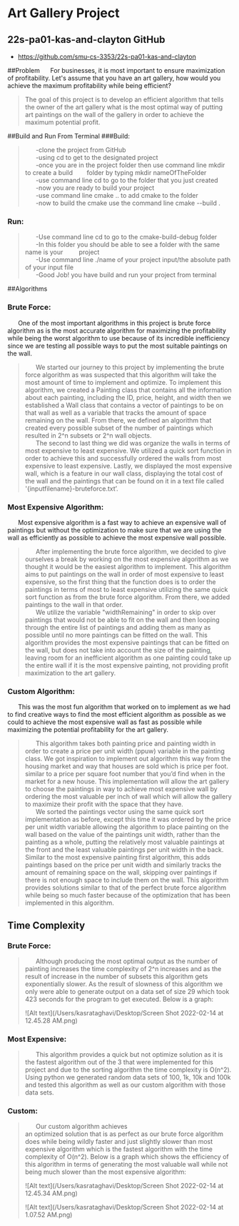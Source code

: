 # Art Gallery Project

## 22s-pa01-kas-and-clayton GitHub 
- https://github.com/smu-cs-3353/22s-pa01-kas-and-clayton

##Problem
&nbsp;&nbsp;&nbsp;&nbsp;&nbsp;For businesses, it is most important to ensure maximization of profitability. 
Let's assume that you have an art gallery, how would you achieve the maximum
profitability while being efficient? <br />
>The goal of this project is to develop an efficient
algorithm that tells the owner of the art gallery what is the most optimal way 
of putting art paintings on the wall of the gallery in order to achieve 
the maximum potential profit.

##Build and Run From Terminal
###Build:

>&nbsp;&nbsp;&nbsp;&nbsp;&nbsp;
-clone the project from GitHub<br />
> &nbsp;&nbsp;&nbsp;&nbsp;&nbsp;
-using cd to get to the designated project<br />
&nbsp;&nbsp;&nbsp;&nbsp;&nbsp;
-once you are in the project folder then use 
command line mkdir to create a build &nbsp;&nbsp;&nbsp;&nbsp;&nbsp;&nbsp;&nbsp;folder by typing mkdir nameOfTheFolder<br />
&nbsp;&nbsp;&nbsp;&nbsp;&nbsp;
-use command line cd to go to the folder that you just created<br />
&nbsp;&nbsp;&nbsp;&nbsp;&nbsp;
-now you are ready to build your project<br />
&nbsp;&nbsp;&nbsp;&nbsp;&nbsp;
-use command line cmake .. to add cmake to the folder<br />
&nbsp;&nbsp;&nbsp;&nbsp;&nbsp;
-now to build the cmake use the command line cmake --build .<br />
### Run:
>&nbsp;&nbsp;&nbsp;&nbsp;&nbsp;
-Use command line cd to go to the cmake-build-debug folder<br />
&nbsp;&nbsp;&nbsp;&nbsp;&nbsp;
-In this folder you should be able to see a folder with the same name is your &nbsp;&nbsp;&nbsp;&nbsp;&nbsp;&nbsp;&nbsp;&nbsp;project<br />
&nbsp;&nbsp;&nbsp;&nbsp;&nbsp;
-Use command line ./name of your project input/the absolute path of your input file<br />
&nbsp;&nbsp;&nbsp;&nbsp;&nbsp;
-Good Job! you have build and run your project from terminal 

##Algorithms
### Brute Force:
&nbsp;&nbsp;&nbsp;&nbsp;&nbsp; One of the most important algorithms 
in this project is brute force algorithm as is the most accurate algorithm
for maximizing the profitability while being the worst algorithm to use 
because of its incredible inefficiency since we are testing all possible
ways to put the most suitable paintings on the wall.<br />
>&nbsp;&nbsp;&nbsp;&nbsp;&nbsp; We started our journey to this project
by implementing the brute force algorithm as was suspected that this 
algorithm will take the most amount of time to implement and optimize. 
To implement this algorithm, we created a Painting class 
that contains all the information about each painting, 
including the ID, price, height, and width then we established 
a Wall class that contains a vector of paintings to be 
on that wall as well as a variable that tracks the 
amount of space remaining on the wall. From there, we defined an 
algorithm that created every possible subset of the number of paintings which 
resulted in 2^n subsets or 2^n wall objects. <br />
>&nbsp;&nbsp;&nbsp;&nbsp;&nbsp; The second to last 
thing we did was organize the walls in terms of most expensive to 
least expensive. We utilized a quick sort function in order to
achieve this and successfully ordered the walls from most expensive
to least expensive. Lastly, we displayed the most expensive wall,
which is a feature in our wall class, displaying the total 
cost of the wall and the paintings that can be found on it in 
a text file called '{inputfilename}-bruteforce.txt’.

### Most Expensive Algorithm:
&nbsp;&nbsp;&nbsp;&nbsp;&nbsp; Most expensive algorithm is a fast way to achieve
an expensive wall of paintings but without the optimization to make sure
that we are using the wall as efficiently as possible to achieve the most
expensive wall possible.<br />
>&nbsp;&nbsp;&nbsp;&nbsp;&nbsp; After implementing the brute force 
algorithm, we decided to give ourselves a break by working on the 
most expensive algorithm as we thought it would be the easiest algorithm
to implement. This algorithm aims 
to put paintings on the wall in order of most expensive to 
least expensive, so the first thing that the function does is to
order the paintings in terms of most to least expensive utilizing 
the same quick sort function as from the brute force algorithm.
From there, we added paintings to the wall in that order.<br />
&nbsp;&nbsp;&nbsp;&nbsp;&nbsp; We utilize the variable "widthRemaining" in order to skip over 
paintings that would not be able to fit on the wall and then looping through 
the entire list of paintings and adding them as many as possible until 
no more paintings can be fitted on the wall. This algorithm provides 
the most expensive paintings that can be fitted on the wall, 
but does not take into account the size of the painting,
leaving room for an inefficient algorithm as one painting 
could take up the entire wall if it is the most expensive painting, 
not providing profit maximization to the art gallery.

### Custom Algorithm:
&nbsp;&nbsp;&nbsp;&nbsp;&nbsp; This was the most fun algorithm that worked
on to implement as we had to find creative ways to find the most efficient 
algorithm as possible as we could to achieve the most expensive wall as fast
as possible while maximizing the potential profitability for the art gallery.<br />
>&nbsp;&nbsp;&nbsp;&nbsp;&nbsp; This algorithm takes both painting 
price and painting width in order to create a price per unit 
width (ppuw) variable in the painting class. We got inspiration 
to implement out algorithm this way from the housing market 
and way that houses are sold which is price per foot. similar to a price
per square foot number that you’d find when in the market for a 
new house. This implementation will allow the art gallery to choose
the paintings in way to achieve most expensive wall by ordering
the most valuable per inch of wall which will allow the gallery 
to maximize their profit with the space that they have.<br />
> &nbsp;&nbsp;&nbsp;&nbsp;&nbsp; We sorted the 
paintings vector using the same quick sort implementation as 
before, except this time it was ordered by the price per unit
width variable allowing the algorithm to place painting on 
the wall based on the value of the paintings unit width, rather 
than the painting as a whole, putting the relatively most valuable 
paintings at the front and the least valuable paintings per unit
width in the back. Similar to the most expensive painting first 
algorithm, this adds paintings based on the price per unit width and 
similarly tracks the amount of remaining space on the wall,
skipping over paintings if there is not enough space to
include them on the wall. This algorithm provides solutions
similar to that of the perfect brute force algorithm while being 
so much faster because of the optimization that has been implemented in
this algorithm.

## Time Complexity
### Brute Force:
>&nbsp;&nbsp;&nbsp;&nbsp;&nbsp; Although producing the most optimal 
> output as the number of painting increases the time complexity of
> 2^n increases and as the result of increase in the number of subsets
> this algorithm gets exponentially slower. As the result of 
> slowness of this algorithm we only were able to generate output 
> on a data set of size 29 which took 423 seconds for the program 
> to get executed. Below is a graph:<br />
> 
> ![Alt text](/Users/kasrataghavi/Desktop/Screen Shot 2022-02-14 at 12.45.28 AM.png)
> 

### Most Expensive:
>&nbsp;&nbsp;&nbsp;&nbsp;&nbsp; This algorithm provides a quick but not
> optimize solution as it is the fastest algorithm out of the 3 
>  that were implemented for this project and due to the 
> sorting algorithm the time complexity is O(n^2). Using python
> we generated random data sets of 100, 1k, 10k and 100k and tested
> this algorithm as well as our custom algorithm with those data sets.

### Custom:
>&nbsp;&nbsp;&nbsp;&nbsp;&nbsp; Our custom algorithm achieves  
> an optimized solution that is as perfect as our brute force
> algorithm does while being wildly faster and just slightly slower
> than most expensive algorithm which is the fastest algorithm with
> the time complexity of O(n^2). Below is a graph which shows 
> the efficiency of this algorithm in terms of generating the most
> valuable wall while not being much slower than the most
> expensive algorithm:
> 
> ![Alt text](/Users/kasrataghavi/Desktop/Screen Shot 2022-02-14 at 12.45.34 AM.png)
> 
> ![Alt text](/Users/kasrataghavi/Desktop/Screen Shot 2022-02-14 at 1.07.52 AM.png)
>